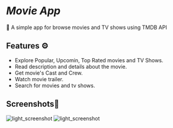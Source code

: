 # _Movie App_

🎥 A simple app for browse movies and TV shows using TMDB API

## Features ⚙️
- Explore Popular, Upcomin, Top Rated movies and TV Shows.
- Read description and details about the movie.
- Get movie's Cast and Crew.
- Watch movie trailer.
- Search for movies and tv shows.

## Screenshots📱
![light_screenshot](Assets/Screen-1.png)
![light_screenshot](Assets/Screen-2.png)
